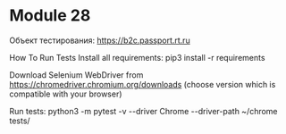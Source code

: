 # Module 28
Объект тестирования: https://b2c.passport.rt.ru


How To Run Tests Install all requirements: pip3 install -r requirements

Download Selenium WebDriver from https://chromedriver.chromium.org/downloads (choose version which is compatible with your browser)

Run tests: python3 -m pytest -v --driver Chrome --driver-path ~/chrome tests/